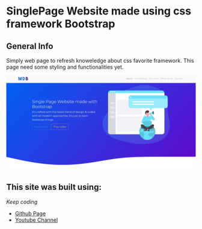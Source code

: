
# SinglePage Website made using css framework Bootstrap

## General Info

Simply web page to refresh knoweledge about css favorite framework.
This page need some styling and functionalities yet.

![preview](./img/preview.jpg)


## This site was built using:
*Keep coding*
* [Github Page](https://github.com/mdbootstrap/Bootstrap-5-Landing-Page-Tutorial.git)
* [Youtube Channel](https://youtu.be/1v_XcJsGtyA)
